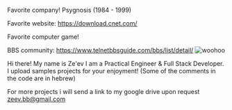 Favorite company! Psygnosis (1984 - 1999)

Favorite website: https://download.cnet.com/

Favorite computer game!




BBS community: https://www.telnetbbsguide.com/bbs/list/detail/  ![woohoo](https://user-images.githubusercontent.com/4492652/220128378-81305ff2-f0ea-44ab-b137-36ea05be3b0e.gif)


Hi there!
My name is Ze'ev
I am a Practical Engineer & Full Stack Developer.
I upload samples projects for your enjoyment!
(Some of the comments in the code are in hebrew)

For more projects i will send a link to my google drive upon request
zeev.bb@gmail.com
